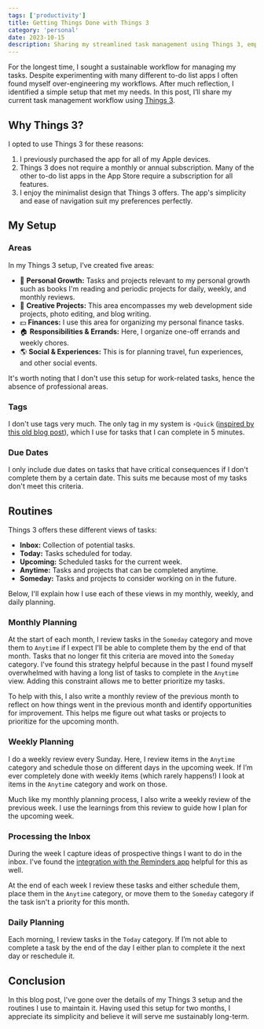 ```yaml
---
tags: ['productivity']
title: Getting Things Done with Things 3
category: 'personal'
date: 2023-10-15
description: Sharing my streamlined task management using Things 3, emphasizing setup, routines, and preferences.
---
```


<script>
    import ArticleScreenshot from '$lib/components/ArticleScreenshot.svelte'
    let imageBucket = 'article_images/getting-things-done-with-things-3'
</script>

For the longest time, I sought a sustainable workflow for managing my tasks. Despite experimenting with many different to-do list apps I often found myself over-engineering my workflows. After much reflection, I identified a simple setup that met my needs. In this post, I’ll share my current task management workflow using [Things 3](https://culturedcode.com/things/).

## Why Things 3?

I opted to use Things 3 for these reasons:
1. I previously purchased the app for all of my Apple devices. 
2. Things 3 does not require a monthly or annual subscription. Many of the other to-do list apps in the App Store require a subscription for all features.
3. I enjoy the minimalist design that Things 3 offers. The app's simplicity and ease of navigation suit my preferences perfectly.

## My Setup

### Areas

In my Things 3 setup, I’ve created five areas:

- 🌱 **Personal Growth:** Tasks and projects relevant to my personal growth such as books I'm reading and periodic projects for daily, weekly, and monthly reviews.
- 🎨 **Creative Projects:** This area encompasses my web development side projects, photo editing, and blog writing. 
- 💵 **Finances:** I use this area for organizing my personal finance tasks.
- 🏠 **Responsibilities & Errands:** Here, I organize one-off errands and weekly chores.
- 🌎 **Social & Experiences:** This is for planning travel, fun experiences, and other social events.

It's worth noting that I don't use this setup for work-related tasks, hence the absence of professional areas.


<ArticleScreenshot
    imageBucket="{imageBucket}"
    imageName="things-3-inbox"
    altText="A screenshot of my Things 3 setup."
    caption="Overview of my Things 3 setup."
/>

### Tags

I don't use tags very much. The only tag in my system is `⚡️Quick` ([inspired by this old blog post](https://productivewithapurpose.com/2019/05/21/the-fu-master-productivity-checklist-using-things3/)), which I use for tasks that I can complete in 5 minutes. 

### Due Dates

I only include due dates on tasks that have critical consequences if I don't complete them by a certain date. This suits me because most of my tasks don't meet this criteria.

## Routines

Things 3 offers these different views of tasks:
- **Inbox:** Collection of potential tasks. 
- **Today:** Tasks scheduled for today.
- **Upcoming:** Scheduled tasks for the current week.
- **Anytime:** Tasks and projects that can be completed anytime. 
- **Someday:** Tasks and projects to consider working on in the future.

Below, I'll explain how I use each of these views in my monthly, weekly, and daily planning.

### Monthly Planning

At the start of each month, I review tasks in the `Someday` category and move them to `Anytime` if I expect I’ll be able to complete them by the end of that month. Tasks that no longer fit this criteria are moved into the `Someday` category. I've found this strategy helpful because in the past I found myself overwhelmed with having a long list of tasks to complete in the `Anytime` view. Adding this constraint allows me to better prioritize my tasks. 

To help with this, I also write a monthly review of the previous month to reflect on how things went in the previous month and identify opportunities for improvement. This helps me figure out what tasks or projects to prioritize for the upcoming month.

### Weekly Planning

I do a weekly review every Sunday. Here, I review items in the `Anytime` category and schedule those on different days in the upcoming week. If I’m ever completely done with weekly items (which rarely happens!) I look at items in the `Anytime` category and work on those.

Much like my monthly planning process, I also write a weekly review of the previous week. I use the learnings from this review to guide how I plan for the upcoming week. 

<ArticleScreenshot
    imageBucket="{imageBucket}"
    imageName="weekly-review"
    altText="My weekly review project template."
    caption="My weekly review project template."
/>

### Processing the Inbox
During the week I capture ideas of prospective things I want to do in the inbox. I've found the [integration with the Reminders app](https://culturedcode.com/things/support/articles/2803561/) helpful for this as well. 

At the end of each week I review these tasks and either schedule them, place them in the `Anytime` category, or move them to the `Someday` category if the task isn't a priority for this month. 

### Daily Planning

Each morning, I review tasks in the `Today` category. If I’m not able to complete a task by the end of the day I either plan to complete it the next day or reschedule it.

## Conclusion

In this blog post, I've gone over the details of my Things 3 setup and the routines I use to maintain it. Having used this setup for two months, I appreciate its simplicity and believe it will serve me sustainably long-term.


